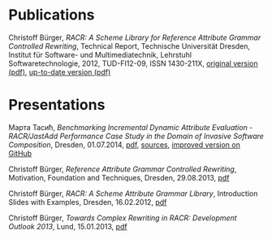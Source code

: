 # Publications

Christoff Bürger, _RACR: A Scheme Library for Reference Attribute Grammar Controlled Rewriting_, Technical Report, Technische Universität Dresden, Institut für Software- und Multimediatechnik, Lehrstuhl Softwaretechnologie, 2012, TUD-FI12-09, ISSN 1430-211X, [original version (pdf)](http://wiki.racr.googlecode.com/git/publications/RACR-A-Scheme-Library-for-Reference-Attribute-Grammar-Controlled-Rewriting.pdf), [up-to-date version (pdf)](http://racr.googlecode.com/git/documentation/racr-manual.pdf)

# Presentations

Марта Тасић, _Benchmarking Incremental Dynamic Attribute Evaluation - RACR/JastAdd Performance Case Study in the Domain of Invasive Software Composition_, Dresden, 01.07.2014, [pdf](http://wiki.racr.googlecode.com/git/publications/Benchmarking-Incremental-Dynamic-Attribute-Evaluation-RACR-JastAdd-Performance-Case-Study-in-the-Domain-of-Invasive-Software-Composition.pdf), [sources](http://wiki.racr.googlecode.com/git/publications/Benchmarking-Incremental-Dynamic-Attribute-Evaluation-RACR-JastAdd-Performance-Case-Study-in-the-Domain-of-Invasive-Software-Composition.zip), [improved version on GitHub](https://github.com/christoff-buerger/racr-jastadd-isc-case-study)

Christoff Bürger, _Reference Attribute Grammar Controlled Rewriting_, Motivation, Foundation and Techniques, Dresden, 29.08.2013, [pdf](http://wiki.racr.googlecode.com/git/publications/Reference-Attribute-Grammar-Controlled-Rewriting.pdf)

Christoff Bürger, _RACR: A Scheme Attribute Grammar Library_, Introduction Slides with Examples, Dresden, 16.02.2012, [pdf](http://wiki.racr.googlecode.com/git/publications/RACR-Demo.pdf)

Christoff Bürger, _Towards Complex Rewriting in RACR: Development Outlook 2013_, Lund, 15.01.2013, [pdf](http://wiki.racr.googlecode.com/git/publications/Towards-Complex-Rewriting-in-RACR.pdf)

